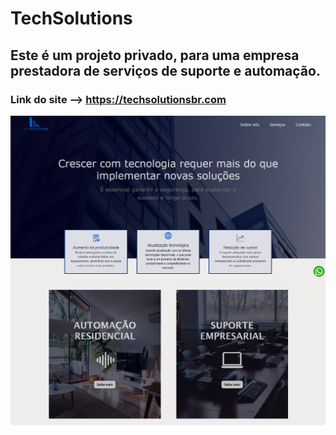 # TechSolutions

## Este é um projeto privado, para uma empresa prestadora de serviços de suporte e automação.

### Link do site -->  https://techsolutionsbr.com

![](https://github.com/KarinaScalabrini/TechSolutions/blob/master/tech.png)

